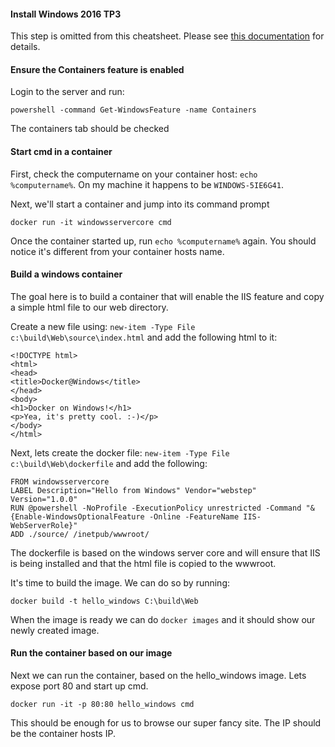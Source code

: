 #### Install Windows 2016 TP3
This step is omitted from this cheatsheet. Please see [this documentation](https://msdn.microsoft.com/en-us/virtualization/windowscontainers/quick_start/container_setup "Setup") for details.

#### Ensure the Containers feature is enabled
Login to the server and run:
```
powershell -command Get-WindowsFeature -name Containers
```
The containers tab should be checked

#### Start cmd in a container
First, check the computername on your container host: `echo %computername%`. On my machine it happens to be `WINDOWS-5IE6G41`.

Next, we'll start a container and jump into its command prompt
```
docker run -it windowsservercore cmd
```

Once the container started up, run `echo %computername%` again. You should notice it's different from your container hosts name.

#### Build a windows container
The goal here is to build a container that will enable the IIS feature and copy a simple html file to our web directory.

Create a new file using: `new-item -Type File c:\build\Web\source\index.html` and add the following html to it:
```
<!DOCTYPE html>
<html>
<head>
<title>Docker@Windows</title>
</head>
<body>
<h1>Docker on Windows!</h1>
<p>Yea, it's pretty cool. :-)</p>
</body>
</html>
```


Next, lets create the docker file: `new-item -Type File c:\build\Web\dockerfile` and add the following:
```
FROM windowsservercore
LABEL Description="Hello from Windows" Vendor="webstep" Version="1.0.0"
RUN @powershell -NoProfile -ExecutionPolicy unrestricted -Command "&{Enable-WindowsOptionalFeature -Online -FeatureName IIS-WebServerRole}"
ADD ./source/ /inetpub/wwwroot/
```
The dockerfile is based on the windows server core and will ensure that IIS is being installed and that the html file is copied to the wwwroot.

It's time to build the image. We can do so by running:
```
docker build -t hello_windows C:\build\Web
```

When the image is ready we can do `docker images` and it should show our newly created image.

#### Run the container based on our image
Next we can run the container, based on the hello_windows image. Lets expose port 80 and start up cmd.
```
docker run -it -p 80:80 hello_windows cmd
```

This should be enough for us to browse our super fancy site. The IP should be the container hosts IP.
